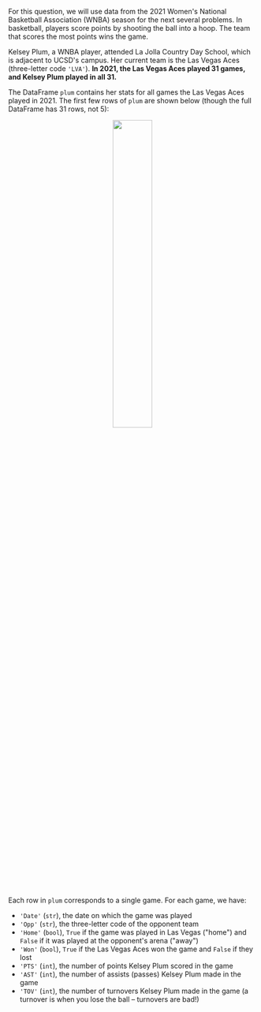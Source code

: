 For this question, we will use data from the 2021 Women's National Basketball Association (WNBA) season for the next several problems. In basketball, players score points by shooting the ball into a hoop. The team that scores the most points wins the game.

Kelsey Plum, a WNBA player, attended La Jolla Country Day School, which is adjacent to UCSD's campus. Her current team is the Las Vegas Aces (three-letter code `'LVA'`). **In 2021, the Las Vegas Aces played 31 games, and Kelsey Plum played in all 31.**

The DataFrame `plum` contains her stats for all games the Las Vegas Aces played in 2021. The first few rows of `plum` are shown below (though the full DataFrame has 31 rows, not 5):

<center><img src='../assets/images/wi22-final/plum.png' width=40%></center>

Each row in `plum` corresponds to a single game. For each game, we have:

- `'Date'` (`str`), the date on which the game was played
- `'Opp'` (`str`), the three-letter code of the opponent team
- `'Home'` (`bool`), `True` if the game was played in Las Vegas ("home") and `False` if it was played at the opponent's arena ("away")
- `'Won'` (`bool`), `True` if the Las Vegas Aces won the game and `False` if they lost
- `'PTS'` (`int`), the number of points Kelsey Plum scored in the game
- `'AST'` (`int`), the number of assists (passes) Kelsey Plum made in the game
- `'TOV'` (`int`), the number of turnovers Kelsey Plum made in the game (a turnover is when you lose the ball – turnovers are bad!)
